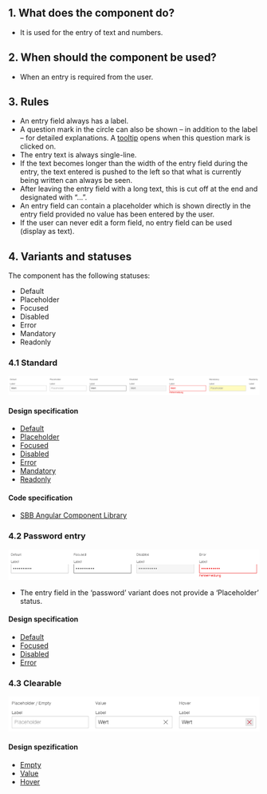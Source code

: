 ## 1. What does the component do?
* It is used for the entry of text and numbers.


## 2. When should the component be used?
* When an entry is required from the user.


## 3. Rules 
* An entry field always has a label.
* A question mark in the circle can also be shown – in addition to the label – for detailed explanations. A [tooltip](https://digital.sbb.ch/en/webapps/components/tooltip) opens when this question mark is clicked on.
* The entry text is always single-line.
* If the text becomes longer than the width of the entry field during the entry, the text entered is pushed to the left so that what is currently being written can always be seen.
* After leaving the entry field with a long text, this is cut off at the end and designated with “…”.
* An entry field can contain a placeholder which is shown directly in the entry field provided no value has been entered by the user.
* If the user can never edit a form field, no entry field can be used (display as text).


## 4. Variants and statuses
The component has the following statuses:
* Default
* Placeholder
* Focused
* Disabled
* Error
* Mandatory
* Readonly

### 4.1 Standard
![Image of the text field component in the standard variant](https://raw.githubusercontent.com/sbb-design-systems/design-system-webapp-documentation/master/documentation/components/textfield/images/Textfield_Default.png 'class: image')

#### Design specification
* [Default](https://www.sketch.com/s/58b25e4c-bf9c-4f74-973f-503538fcbea2/a/Pw1oL8#Inspector)
* [Placeholder](https://www.sketch.com/s/58b25e4c-bf9c-4f74-973f-503538fcbea2/a/gk1ZRj#Inspector)
* [Focused](https://www.sketch.com/s/58b25e4c-bf9c-4f74-973f-503538fcbea2/a/8jVpv8#Inspector)
* [Disabled](https://www.sketch.com/s/58b25e4c-bf9c-4f74-973f-503538fcbea2/a/2q7erA#Inspector)
* [Error](https://www.sketch.com/s/58b25e4c-bf9c-4f74-973f-503538fcbea2/a/MVmMa7#Inspector)
* [Mandatory](https://www.sketch.com/s/58b25e4c-bf9c-4f74-973f-503538fcbea2/a/5ynozd#Inspector)
* [Readonly](https://www.sketch.com/s/58b25e4c-bf9c-4f74-973f-503538fcbea2/a/AxL1rj4#Inspector)

#### Code specification
* [SBB Angular Component Library](https://angular.app.sbb.ch/angular/components/form-field)

### 4.2 Password entry
![Image of the text field component in the password entry variant](https://raw.githubusercontent.com/sbb-design-systems/design-system-webapp-documentation/master/documentation/components/textfield/images/textfield_password.png 'class: image')
* The entry field in the ‘password’ variant does not provide a ‘Placeholder’ status.

#### Design specification
* [Default](https://www.sketch.com/s/58b25e4c-bf9c-4f74-973f-503538fcbea2/a/bDLaWj#Inspector)
* [Focused](https://www.sketch.com/s/58b25e4c-bf9c-4f74-973f-503538fcbea2/a/WjdnLk#Inspector)
* [Disabled](https://www.sketch.com/s/58b25e4c-bf9c-4f74-973f-503538fcbea2/a/3Loxjm#Inspector)
* [Error](https://www.sketch.com/s/58b25e4c-bf9c-4f74-973f-503538fcbea2/a/r79reA#Inspector)

### 4.3 Clearable
![Image of the text field component with possibility to clear the value by one click](https://raw.githubusercontent.com/sbb-design-systems/design-system-webapp-documentation/master/documentation/components/textfield/images/Textfield_Clearable.png 'class: image')

#### Design spezification
* [Empty](https://www.sketch.com/s/58b25e4c-bf9c-4f74-973f-503538fcbea2/a/zxWKVEo#Inspector)
* [Value](https://www.sketch.com/s/58b25e4c-bf9c-4f74-973f-503538fcbea2/a/ZOlnaWx#Inspector)
* [Hover](https://www.sketch.com/s/58b25e4c-bf9c-4f74-973f-503538fcbea2/a/JnoJxzG#Inspector)